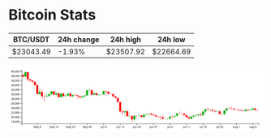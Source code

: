 # Bitcoin Stats

BTC/USDT|24h change|24h high|24h low|
|---|---|---|---|
|$23043.49|-1.93%|$23507.92|$22664.69|

<img src="./chart.svg">
